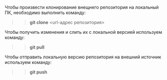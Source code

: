 Чтобы произвести клонирование внещнего репозитория на локальный ПК, необходимо выполнить команду:  
>> **git clone** <url-адрес репозитория> 

Чтобы получить изменения и слить их с локальной версией используем команду:  
>> **git pull** 

Чтобы отправить локальную версию репозитория на внешний источник используем команду: 
 
 >> **git push**